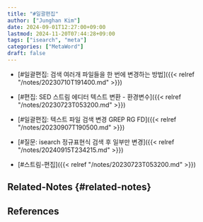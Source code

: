 ```yaml
---
title: "#일괄편집"
author: ["Junghan Kim"]
date: 2024-09-01T12:27:00+09:00
lastmod: 2024-11-20T07:44:28+09:00
tags: ["isearch", "meta"]
categories: ["MetaWord"]
draft: false
---
```


-   [#일괄편집: 검색 여러개 파일들을 한 번에 변경하는 방법]({{< relref "/notes/20230710T191400.md" >}})
-   [#편집: SED 스트림 에디터 텍스트 변환 - 환경변수]({{< relref "/notes/20230723T053200.md" >}})
-   [#일괄편집: 텍스트 파일 검색 변경 GREP RG FD]({{< relref "/notes/20230907T190500.md" >}})
-   [#질문: isearch 정규표현식 검색 후 일부만 변경]({{< relref "/notes/20240915T234215.md" >}})

-   [#스트림-편집]({{< relref "/notes/20230723T053200.md" >}})


## Related-Notes {#related-notes}

## References

<style>.csl-entry{text-indent: -1.5em; margin-left: 1.5em;}</style><div class="csl-bib-body">
</div>
